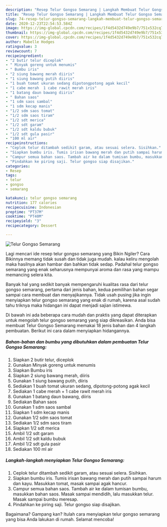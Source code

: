 ```yaml
---
description: "Resep Telur Gongso Semarang | Langkah Membuat Telur Gongso Semarang Yang Bisa Manjain Lidah"
title: "Resep Telur Gongso Semarang | Langkah Membuat Telur Gongso Semarang Yang Bisa Manjain Lidah"
slug: 74-resep-telur-gongso-semarang-langkah-membuat-telur-gongso-semarang-yang-bisa-manjain-lidah
date: 2020-12-23T22:54:53.584Z
image: https://img-global.cpcdn.com/recipes/1f4d5432d749e9b7/751x532cq70/telur-gongso-semarang-foto-resep-utama.jpg
thumbnail: https://img-global.cpcdn.com/recipes/1f4d5432d749e9b7/751x532cq70/telur-gongso-semarang-foto-resep-utama.jpg
cover: https://img-global.cpcdn.com/recipes/1f4d5432d749e9b7/751x532cq70/telur-gongso-semarang-foto-resep-utama.jpg
author: Mabelle Hodges
ratingvalue: 3
reviewcount: 7
recipeingredient:
- "2 butir telur diceplok"
- " Minyak goreng untuk menumis"
- " Bumbu iris"
- "2 siung bawang merah diiris"
- "1 siung bawang putih diiris"
- "1 buah tomat ukuran sedang dipotongpotong agak kecil"
- "1 cabe merah  1 cabe rawit merah iris"
- "1 batang daun bawang diiris"
- " Bahan saos"
- "1 sdm saos sambal"
- "1 sdm kecap manis"
- "1/2 sdm saos tomat"
- "1/2 sdm saos tiram"
- "1/2 sdt merica"
- "1/2 sdt garam"
- "1/2 sdt kaldu bubuk"
- "1/2 sdt gula pasir"
- "100 ml air"
recipeinstructions:
- "Ceplok telur ditambah sedikit garam, atau sesuai selera. Sisihkan."
- "Siapkan bumbu iris. Tumis irisan bawang merah dan putih sampai harum dan kayu. Masukkan tomat, masak sampai agak hancur."
- "Campur semua bahan saos. Tambah air ke dalam tumisan bumbu, masukkan bahan saos. Masak sampai mendidih, lalu masukkan telur. Masak sampai bumbu meresap."
- "Pindahkan ke piring saji. Telur gongso siap disajikan."
categories:
- Resep
tags:
- telur
- gongso
- semarang

katakunci: telur gongso semarang 
nutrition: 177 calories
recipecuisine: Indonesian
preptime: "PT37M"
cooktime: "PT40M"
recipeyield: "3"
recipecategory: Dessert

---
```



![Telur Gongso Semarang](https://img-global.cpcdn.com/recipes/1f4d5432d749e9b7/751x532cq70/telur-gongso-semarang-foto-resep-utama.jpg)

Lagi mencari ide resep telur gongso semarang yang Bikin Ngiler? Cara Bikinnya memang tidak susah dan tidak juga mudah. kalau keliru mengolah maka hasilnya akan hambar dan bahkan tidak sedap. Padahal telur gongso semarang yang enak seharusnya mempunyai aroma dan rasa yang mampu memancing selera kita.



Banyak hal yang sedikit banyak mempengaruhi kualitas rasa dari telur gongso semarang, pertama dari jenis bahan, kedua pemilihan bahan segar sampai cara membuat dan menyajikannya. Tidak usah pusing jika ingin menyiapkan telur gongso semarang yang enak di rumah, karena asal sudah tahu triknya maka hidangan ini dapat menjadi sajian istimewa.


Di bawah ini ada beberapa cara mudah dan praktis yang dapat diterapkan untuk mengolah telur gongso semarang yang siap dikreasikan. Anda bisa membuat Telur Gongso Semarang memakai 18 jenis bahan dan 4 langkah pembuatan. Berikut ini cara dalam menyiapkan hidangannya.

<!--inarticleads1-->

##### Bahan-bahan dan bumbu yang dibutuhkan dalam pembuatan Telur Gongso Semarang:

1. Siapkan 2 butir telur, diceplok
1. Gunakan  Minyak goreng untuk menumis
1. Siapkan  Bumbu iris
1. Siapkan 2 siung bawang merah, diiris
1. Gunakan 1 siung bawang putih, diiris
1. Sediakan 1 buah tomat ukuran sedang, dipotong-potong agak kecil
1. Sediakan 1 cabe merah + 1 cabe rawit merah iris
1. Gunakan 1 batang daun bawang, diiris
1. Sediakan  Bahan saos
1. Gunakan 1 sdm saos sambal
1. Siapkan 1 sdm kecap manis
1. Gunakan 1/2 sdm saos tomat
1. Sediakan 1/2 sdm saos tiram
1. Siapkan 1/2 sdt merica
1. Ambil 1/2 sdt garam
1. Ambil 1/2 sdt kaldu bubuk
1. Ambil 1/2 sdt gula pasir
1. Sediakan 100 ml air




<!--inarticleads2-->

##### Langkah-langkah menyiapkan Telur Gongso Semarang:

1. Ceplok telur ditambah sedikit garam, atau sesuai selera. Sisihkan.
1. Siapkan bumbu iris. Tumis irisan bawang merah dan putih sampai harum dan kayu. Masukkan tomat, masak sampai agak hancur.
1. Campur semua bahan saos. Tambah air ke dalam tumisan bumbu, masukkan bahan saos. Masak sampai mendidih, lalu masukkan telur. Masak sampai bumbu meresap.
1. Pindahkan ke piring saji. Telur gongso siap disajikan.




Bagaimana? Gampang kan? Itulah cara menyiapkan telur gongso semarang yang bisa Anda lakukan di rumah. Selamat mencoba!
